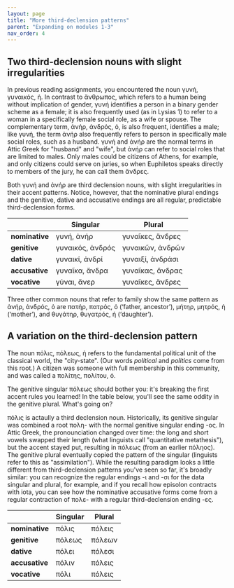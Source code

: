 ```yaml
---
layout: page
title: "More third-declension patterns"
parent: "Expanding on modules 1-3"
nav_order: 4
---
```



## Two third-declension nouns with slight irregularities

In previous reading assignments, you encountered the noun γυνή, γυναικός, ἡ. In contrast to ἄνθρωπος, which refers to a human being without implication of gender, γυνή identifies a person in a binary gender scheme as a female; it is also frequently used (as in Lysias 1) to refer to a woman in a specifically female social role, as a wife or spouse. The complementary term, ἀνήρ, ἀνδρός, ὁ, is also frequent, identifies a male; like γυνή, the term ἀνήρ also frequently refers to person in specifically male social roles, such as a husband.  γυνή and ἀνήρ are the normal terms in Attic Greek for "husband" and "wife", but ἀνήρ can refer to social roles that are limited to males. Only males could be citizens of Athens, for example, and only citizens could serve on juries, so when Euphiletos speaks directly to members of the jury, he can call them ἄνδρες.

Both γυνή and ἀνήρ are third declension nouns, with slight irregularities in their accent patterns. Notice, however, that the nominative plural endings and the genitive, dative and accusative endings are all regular, predictable third-declension forms.


| | Singular | Plural |
| --- | --- | --- |
| **nominative** | γυνή, ἀνήρ | γυναῖκες, ἄνδρες |
| **genitive** | γυναικός, ἀνδρός | γυναικῶν, ἀνδρῶν |
| **dative** | γυναικί, ἀνδρί | γυναιξί, ἀνδράσι |
| **accusative** | γυναῖκα, ἄνδρα | γυναῖκας, ἄνδρας |
| **vocative** | γύναι, ἄνερ | γυναῖκες, ἄνδρες |


Three other common nouns that refer to family show the same pattern as  ἀνήρ, ἀνδρός, ὁ are πατήρ, πατρός, ὁ (‘father, ancestor’), μήτηρ, μητρός, ἡ (‘mother’), and θυγάτηρ, θυγατρός, ἡ (‘daughter’). 


## A variation on the third-declension pattern 

The noun πόλις, πόλεως, ἡ refers to the fundamental political unit of the classical world, the "city-state". (Our words *political* and *politics* come from this root.) A citizen was someone with full membership in this community, and was called a πολίτης, πολίτου, ὁ.

The genitive singular πόλεως should bother you: it's breaking the first accent rules you learned! In the table below, you'll see the same oddity in the genitive plural.  What's going on?

πόλις is actaully a third declension noun. Historically, its genitive singular was combined a root πολη- with the normal genitive singular ending -ος. In Attic Greek, the pronounciation changed over time: the long and short vowels swapped their length (what linguists call "quantitative metathesis"), but the accent stayed put, resulting in πόλεως (from an earlier πόληος).  The genitive plural eventually copied the pattern of the singular (linguists refer to this as "assimilation"). While the resulting paradigm looks a little different from third-declension patterns you've seen so far, it's broadly similar: you can recognize the regular endings -ι and -σι for the data singular and plural, for example, and if you recall how episolon contracts with iota, you can see how the nominative accusative forms come from a regular contraction of πολε- with a regular third-declension ending -ες.

| | Singular | Plural |
| --- | --- | --- |
| **nominative** | πόλις | πόλεις |
| **genitive** | πόλεως | πόλεων |
| **dative** | πόλει | πόλεσι |
| **accusative** | πόλιν | πόλεις |
| **vocative** | πόλι | πόλεις |


